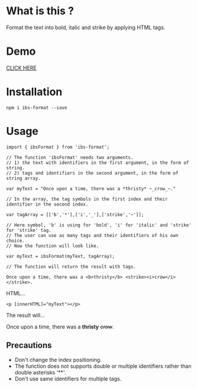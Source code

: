 # What is this ?

Format the text into bold, italic and strike by applying HTML tags.

# Demo

<a href="https://stackblitz.com/edit/angular-ivy-gdpuva?file=src%2Fapp%2Fapp.component.html">CLICK HERE</a>

# Installation

`npm i ibs-format --save`

# Usage

```
import { ibsFormat } from 'ibs-format';

// The function 'ibsFormat' needs two arguments.
// 1) the text with identifiers in the first argument, in the form of string.
// 2) tags and identifiers in the second argument, in the form of string array.

var myText = "Once upon a time, there was a *thristy* ~_crow_~."

// In the array, the tag symbols in the first index and their identifier in the second index.

var tagArray = [['b','*'],['i','_'],['strike','~']];

// Here symbol, 'b' is using for 'bold', 'i' for 'italic' and 'strike' for 'strike' tag.
// The user can use as many tags and their identifiers of his own choice.
// Now the function will look like.

var myText = ibsFormat(myText, tagArray);

// The function will return the result with tags.

Once upon a time, there was a <b>thristy</b> <strike><i>crow</i></strike>.

```

HTML...

```
<p [innerHTML]="myText"></p>

```

The result will...

Once upon a time, there was a <b>thristy</b> <strike><i>crow</i></strike>.


## Precautions

* Don't change the index positioning.
* The function does not supports double or multiple identifiers rather than double asterisks '**'.
* Don't use same identifiers for multiple tags.

